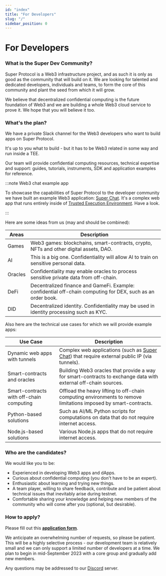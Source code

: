 ```yaml
---
id: "index"
title: "For Developers"
slug: "/"
sidebar_position: 0
---
```


# For Developers

### What is the Super Dev Community?

Super Protocol is a Web3 infrastructure project, and as such it is only as good as the community that will build on it. We are looking for talented and dedicated developers, individuals and teams, to form the core of this community and plant the seed from which it will grow. 

We believe that decentralized confidential computing is the future foundation of Web3 and we are building a whole Web3 cloud service to prove it. We hope that you will believe it too.

### What's the plan?

We have a private Slack channel for the Web3 developers who want to build apps on Super Protocol.

It's up to you what to build - but it has to be Web3 related in some way and run inside a TEE.

Our team will provide confidential computing resources, technical expertise and support: guides, tutorials, instruments, SDK and application examples for reference. 

:::note Web3 chat example app

To showcase the capabilities of Super Protocol to the developer community we have built an example Web3 application: [Super Chat](/developers/chat). It's a complex web app that runs entirely inside of [Trusted Execution Environment](https://www.intel.com/content/www/us/en/architecture-and-technology/software-guard-extensions.html). Have a look.

:::

Here are some ideas from us (may and should be combined):

| Areas | Description |
| ---------- | -- |
| Games | Web3 games: blockchains, smart-contracts, crypto, NFTs and other digital assets, DAO.|
| AI | This is a big one. Confidentiality will allow AI to train on sensitive personal data.|
| Oracles | Confidentiality may enable oracles to process sensitive private data from off-chain.|
| DeFi | Decentralized finance and GameFi. Example: confidential off-chain computing for DEX, such as an order book.|
| DID | Decentralized identity. Confidentiality may be used in identity processing such as KYC. |

Also here are the technical use cases for which we will provide example apps:

| Use Case | Description |
| -- | -- |
| Dynamic web apps with tunnels | Complex web applications (such as [Super Chat](/developers/chat/)) that require external public IP (via tunnels).|
| Smart-contracts and oracles | Building Web3 oracles that provide a way for smart-contracts to exchange data with external off-chain sources. |
| Smart-contracts with off-chain computing | Offload the heavy lifting to off-chain computing environments to remove limitations imposed by smart-contracts. |
| Python-based solutions | Such as AI/ML Python scripts for computations on data that do not require internet access. |
| Node.js-based solutions | Various Node.js apps that do not require internet access. |

### Who are the candidates?

We would like you to be:
* Experienced in developing Web3 apps and dApps.
* Curious about confidential computing (you don't have to be an expert).
* Enthusiastic about learning and trying new things.
* A team player, willing to share feedback, contribute and be patient about technical issues that inevitably arise during testnet.
* Comfortable sharing your knowledge and helping new members of the community who will come after you (optional, but desirable).

### How to apply?

Please fill out this **[application form](https://forms.gle/8VyGcVdtvESfuw1w7)**. 

We anticipate an overwhelming number of requests, so please be patient. This will be a highly selective process - our development team is relatively small and we can only support a limited number of developers at a time. We plan to begin in mid-September 2023 with a core group and gradually add new members.

Any questions may be addressed to our [Discord](https://discord.com/invite/superprotocol) server.

